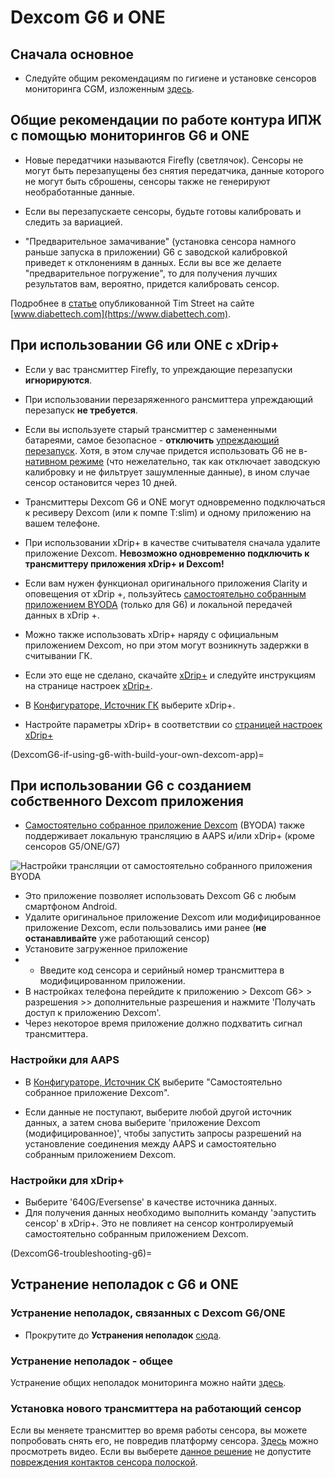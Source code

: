 # Dexcom G6 и ONE

## Сначала основное

-   Следуйте общим рекомендациям по гигиене и установке сенсоров мониторинга CGM, изложенным [здесь](../CompatibleCgms/GeneralCGMRecommendation.md).

## Общие рекомендации по работе контура ИПЖ с помощью мониторингов G6 и ONE

- Новые передатчики называются Firefly (светлячок). Сенсоры не могут быть перезапущены без снятия передатчика, данные которого не могут быть сброшены, сенсоры также не генерируют необработанные данные.

- Если вы перезапускаете сенсоры, будьте готовы калибровать и следить за вариацией.

- "Предварительное замачивание" (установка сенсора намного раньше запуска в приложении) G6 с заводской калибровкой приведет к отклонениям в данных. Если вы все же делаете "предварительное погружение", то для получения лучших результатов вам, вероятно, придется калибровать сенсор.

Подробнее в [статье](https://www.diabettech.com/artificial-pancreas/diy-looping-and-cgm/) опубликованной Tim Street на сайте [www.diabettech.com](https://www.diabettech.com).

## При использовании G6 или ONE с xDrip+

- Если у вас трансмиттер Firefly, то упреждающие перезапуски **игнорируются**.
- При использовании перезаряженного рансмиттера упреждающий перезапуск **не требуется**.
-   Если вы используете старый трансмиттер с замененными батареями, самое безопасное - **отключить** [упреждающий перезапуск](https://navid200.github.io/xDrip/docs/Preemptive-Restart.html). Хотя, в этом случае придется использовать G6 не в-[нативном режиме](https://navid200.github.io/xDrip/docs/Native-Algorithm.html) (что нежелательно, так как отключает заводскую калибровку и не фильтрует зашумленные данные), в ином случае сенсор остановится через 10 дней.
-   Трансмиттеры Dexcom G6 и ONE могут одновременно подключаться к ресиверу Dexcom (или к помпе T:slim) и одному приложению на вашем телефоне.
-   При использовании xDrip+ в качестве считывателя сначала удалите приложение Dexcom. **Невозможно одновременно подключить к трансмиттеру приложения xDrip+ и Dexcom!**
-   Если вам нужен функционал оригинального приложения Clarity и оповещения от xDrip +, пользуйтесь [самостоятельно собранным приложением BYODA](#DexcomG6-if-using-g6-with-build-your-own-dexcom-app) (только для G6) и локальной передачей данных в xDrip +.
-   Можно также использовать xDrip+ наряду с официальным приложением Dexcom, но при этом могут возникнуть задержки в считывании ГК.
-   Если это еще не сделано, скачайте [xDrip+](https://github.com/NightscoutFoundation/xDrip) и следуйте инструкциям на странице настроек [xDrip+](../CompatibleCgms/xDrip.md).
-   В [Конфигураторе, Источник ГК](#Config-Builder-bg-source) выберите xDrip+.

- Настройте параметры xDrip+ в соответствии со [ страницей настроек xDrip+](../CompatibleCgms/xDrip.md)

(DexcomG6-if-using-g6-with-build-your-own-dexcom-app)=
## При использовании G6 с созданием собственного Dexcom приложения

-   [Самостоятельно собранное приложение Dexcom](https://docs.google.com/forms/d/e/1FAIpQLScD76G0Y-BlL4tZljaFkjlwuqhT83QlFM5v6ZEfO7gCU98iJQ/viewform?fbzx=2196386787609383750) (BYODA) также поддерживает локальную трансляцию в AAPS и/или xDrip+ (кроме сенсоров G5/ONE/G7)

![Настройки трансляции от самостоятельно собранного приложения BYODA](../images/BYODA.png)

-   Это приложение позволяет использовать Dexcom G6 с любым смартфоном Android.
-   Удалите оригинальное приложение Dexcom или модифицированное приложение Dexcom, если пользовались ими ранее (**не останавливайте** уже работающий сенсор)
-   Установите загруженное приложение
-   * Введите код сенсора и серийный номер трансмиттера в модифицированном приложении.
-   В настройках телефона перейдите к приложению > Dexcom G6> > разрешения >> дополнительные разрешения и нажмите 'Получать доступ к приложению Dexcom'.
-   Через некоторое время приложение должно подхватить сигнал трансмиттера.

### Настройки для AAPS

-   В [Конфигураторе, Источник СК](#Config-Builder-bg-source) выберите "Самостоятельно собранное приложение Dexcom".

-   Если данные не поступают, выберите любой другой источник данных, а затем снова выберите 'приложение Dexcom (модифицированное)', чтобы запустить запросы разрешений на установление соединения между AAPS и самостоятельно собранным приложением Dexcom.

### Настройки для xDrip+

-   Выберите '640G/Eversense' в качестве источника данных.
-   Для получения данных необходимо выполнить команду 'эапустить сенсор' в xDrip+. Это не повлияет на сенсор контролируемый самостоятельно собранным приложением Dexcom.


(DexcomG6-troubleshooting-g6)=
## Устранение неполадок с G6 и ONE

### Устранение неполадок, связанных с Dexcom G6/ONE

-   Прокрутите до **Устранения неполадок** [сюда](https://navid200.github.io/xDrip/docs/Dexcom_page.html).

### Устранение неполадок - общее

Устранение общих неполадок мониторинга можно найти [здесь](#general-cgm-troubleshooting).

### Установка нового трансмиттера на работающий сенсор

Если вы меняете трансмиттер во время работы сенсора, вы можете попробовать снять его, не повредив платформу сенсора. [Здесь](https://navid200.github.io/xDrip/docs/Remove-transmitter.html) можно просмотреть видео. Если вы выберете [данное решение](https://youtu.be/tx-kTsrkNUM) не допустите [повреждения контактов сенсора полоской](https://navid200.github.io/xDrip/docs/Petroleum-jelly-in-Dexcom-G6-Sensor.html).
